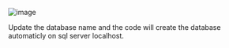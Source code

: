 ![image](https://github.com/SpeakOutLoud/SimpleProductAPI/assets/43482873/85a22aff-11f7-47a4-8819-49dc8527cbdf)

Update the database name and the code will create the database automaticly on sql server localhost.
